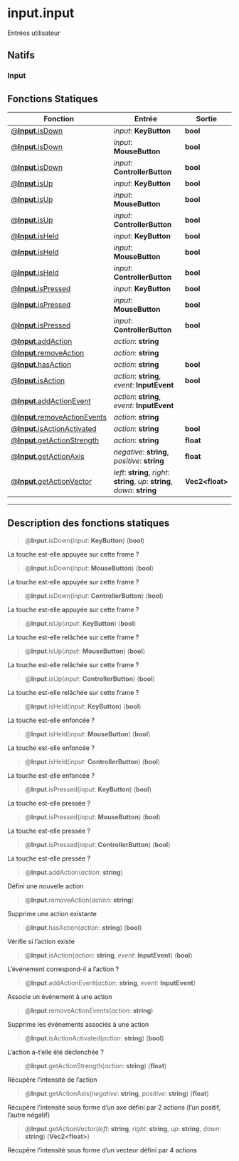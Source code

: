 # input.input

Entrées utilisateur
## Natifs
### Input
## Fonctions Statiques
|Fonction|Entrée|Sortie|
|-|-|-|
|[@**Input**.isDown](#static_0)|*input*: **KeyButton**|**bool**|
|[@**Input**.isDown](#static_1)|*input*: **MouseButton**|**bool**|
|[@**Input**.isDown](#static_2)|*input*: **ControllerButton**|**bool**|
|[@**Input**.isUp](#static_3)|*input*: **KeyButton**|**bool**|
|[@**Input**.isUp](#static_4)|*input*: **MouseButton**|**bool**|
|[@**Input**.isUp](#static_5)|*input*: **ControllerButton**|**bool**|
|[@**Input**.isHeld](#static_6)|*input*: **KeyButton**|**bool**|
|[@**Input**.isHeld](#static_7)|*input*: **MouseButton**|**bool**|
|[@**Input**.isHeld](#static_8)|*input*: **ControllerButton**|**bool**|
|[@**Input**.isPressed](#static_9)|*input*: **KeyButton**|**bool**|
|[@**Input**.isPressed](#static_10)|*input*: **MouseButton**|**bool**|
|[@**Input**.isPressed](#static_11)|*input*: **ControllerButton**|**bool**|
|[@**Input**.addAction](#static_12)|*action*: **string**||
|[@**Input**.removeAction](#static_13)|*action*: **string**||
|[@**Input**.hasAction](#static_14)|*action*: **string**|**bool**|
|[@**Input**.isAction](#static_15)|*action*: **string**, *event*: **InputEvent**|**bool**|
|[@**Input**.addActionEvent](#static_16)|*action*: **string**, *event*: **InputEvent**||
|[@**Input**.removeActionEvents](#static_17)|*action*: **string**||
|[@**Input**.isActionActivated](#static_18)|*action*: **string**|**bool**|
|[@**Input**.getActionStrength](#static_19)|*action*: **string**|**float**|
|[@**Input**.getActionAxis](#static_20)|*negative*: **string**, *positive*: **string**|**float**|
|[@**Input**.getActionVector](#static_21)|*left*: **string**, *right*: **string**, *up*: **string**, *down*: **string**|**Vec2\<float>**|


***
## Description des fonctions statiques

<a id="static_0"></a>
> @**Input**.isDown(*input*: **KeyButton**) (**bool**)

La touche est-elle appuyée sur cette frame ?

<a id="static_1"></a>
> @**Input**.isDown(*input*: **MouseButton**) (**bool**)

La touche est-elle appuyée sur cette frame ?

<a id="static_2"></a>
> @**Input**.isDown(*input*: **ControllerButton**) (**bool**)

La touche est-elle appuyée sur cette frame ?

<a id="static_3"></a>
> @**Input**.isUp(*input*: **KeyButton**) (**bool**)

La touche est-elle relâchée sur cette frame ?

<a id="static_4"></a>
> @**Input**.isUp(*input*: **MouseButton**) (**bool**)

La touche est-elle relâchée sur cette frame ?

<a id="static_5"></a>
> @**Input**.isUp(*input*: **ControllerButton**) (**bool**)

La touche est-elle relâchée sur cette frame ?

<a id="static_6"></a>
> @**Input**.isHeld(*input*: **KeyButton**) (**bool**)

La touche est-elle enfoncée ?

<a id="static_7"></a>
> @**Input**.isHeld(*input*: **MouseButton**) (**bool**)

La touche est-elle enfoncée ?

<a id="static_8"></a>
> @**Input**.isHeld(*input*: **ControllerButton**) (**bool**)

La touche est-elle enfoncée ?

<a id="static_9"></a>
> @**Input**.isPressed(*input*: **KeyButton**) (**bool**)

La touche est-elle pressée ?

<a id="static_10"></a>
> @**Input**.isPressed(*input*: **MouseButton**) (**bool**)

La touche est-elle pressée ?

<a id="static_11"></a>
> @**Input**.isPressed(*input*: **ControllerButton**) (**bool**)

La touche est-elle pressée ?

<a id="static_12"></a>
> @**Input**.addAction(*action*: **string**)

Défini une nouvelle action

<a id="static_13"></a>
> @**Input**.removeAction(*action*: **string**)

Supprime une action existante

<a id="static_14"></a>
> @**Input**.hasAction(*action*: **string**) (**bool**)

Vérifie si l’action existe

<a id="static_15"></a>
> @**Input**.isAction(*action*: **string**, *event*: **InputEvent**) (**bool**)

L’événement correspond-il a l’action ?

<a id="static_16"></a>
> @**Input**.addActionEvent(*action*: **string**, *event*: **InputEvent**)

Associe un événement à une action

<a id="static_17"></a>
> @**Input**.removeActionEvents(*action*: **string**)

Supprime les événements associés à une action

<a id="static_18"></a>
> @**Input**.isActionActivated(*action*: **string**) (**bool**)

L’action a-t’elle été déclenchée ?

<a id="static_19"></a>
> @**Input**.getActionStrength(*action*: **string**) (**float**)

Récupère l’intensité de l’action

<a id="static_20"></a>
> @**Input**.getActionAxis(*negative*: **string**, *positive*: **string**) (**float**)

Récupère l’intensité sous forme d’un axe défini par 2 actions (l’un positif, l’autre négatif)

<a id="static_21"></a>
> @**Input**.getActionVector(*left*: **string**, *right*: **string**, *up*: **string**, *down*: **string**) (**Vec2\<float>**)

Récupère l’intensité sous forme d’un vecteur défini par 4 actions

